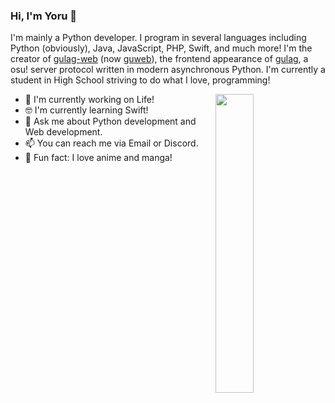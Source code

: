 ### Hi, I'm Yoru 👋

I'm mainly a Python developer. I program in several languages including Python (obviously), Java, JavaScript, PHP, Swift, and much more! I'm the creator of [gulag-web](https://github.com/Yo-ru/gulag-web) (now [guweb](https://github.com/varkaria/guweb)), the frontend appearance of [gulag](https://github.com/cmyui/gulag), a osu! server protocol written in modern asynchronous Python. I'm currently a student in High School striving to do what I love, programming!

<img align="right" width="35%" src="https://github-readme-stats.vercel.app/api?username=Yo-ru&count_private=true&show_icons=true&theme=react" />

- 🚀  I'm currently working on Life!
- 🤓  I'm currently learning Swift!
- 💬  Ask me about Python development and Web development.
- 📫  You can reach me via Email or Discord.
- 💢  Fun fact: I love anime and manga!
